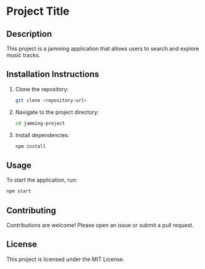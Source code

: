# Project Title

## Description

This project is a jamming application that allows users to search and explore music tracks.

## Installation Instructions

1. Clone the repository:
   ```bash
   git clone <repository-url>
   ```
2. Navigate to the project directory:
   ```bash
   cd jamming-project
   ```
3. Install dependencies:
   ```bash
   npm install
   ```

## Usage

To start the application, run:
```bash
npm start
```

## Contributing

Contributions are welcome! Please open an issue or submit a pull request.

## License

This project is licensed under the MIT License.
